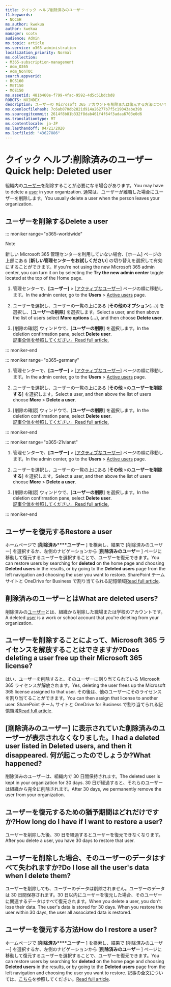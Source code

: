 ```yaml
---
title: クイック ヘルプ削除済みのユーザー
f1.keywords:
- NOCSH
ms.author: kwekua
author: kwekua
manager: scotv
audience: Admin
ms.topic: article
ms.service: o365-administration
localization_priority: Normal
ms.collection:
- M365-subscription-management
- Adm_O365
- Adm_NonTOC
search.appverid:
- BCS160
- MET150
- MOE150
ms.assetid: 481b460e-f799-4fac-9592-4d5c51bdcbd8
ROBOTS: NOINDEX
description: ユーザーの Microsoft 365 アカウントを削除または復元する方法について説明します。
ms.openlocfilehash: 7c6ab070db2821d914a26277b7f5c19043abe39b
ms.sourcegitcommit: 2614f8b81b332f8dab461f4f64f3adaa6703e0d6
ms.translationtype: MT
ms.contentlocale: ja-JP
ms.lasthandoff: 04/21/2020
ms.locfileid: "43627886"
---
```

# <a name="quick-help-deleted-user"></a><span data-ttu-id="b93ef-103">クイック ヘルプ:削除済みのユーザー</span><span class="sxs-lookup"><span data-stu-id="b93ef-103">Quick help: Deleted user</span></span>

<span data-ttu-id="b93ef-104">組織内の[ユーザー](../add-users/add-users.md)を削除することが必要になる場合があります。</span><span class="sxs-lookup"><span data-stu-id="b93ef-104">You may have to delete a [user](../add-users/add-users.md) in your organization.</span></span> <span data-ttu-id="b93ef-105">通常は、ユーザーが離職した場合にユーザーを削除します。</span><span class="sxs-lookup"><span data-stu-id="b93ef-105">You usually delete a user when the person leaves your organization.</span></span> 
  
## <a name="delete-a-user"></a><span data-ttu-id="b93ef-106">ユーザーを削除する</span><span class="sxs-lookup"><span data-stu-id="b93ef-106">Delete a user</span></span>

::: moniker range="o365-worldwide"

> [!NOTE]
> <span data-ttu-id="b93ef-107">新しい Microsoft 365 管理センターを利用していない場合、[ホーム] ページの上部にある [**新しい管理センターをお試しください**] の切り替えを選択して有効にすることができます。</span><span class="sxs-lookup"><span data-stu-id="b93ef-107">If you're not using the new Microsoft 365 admin center, you can turn it on by selecting the **Try the new admin center** toggle located at the top of the Home page.</span></span>
  
1. <span data-ttu-id="b93ef-108">管理センターで、**[ユーザー]** \> <a href="https://go.microsoft.com/fwlink/p/?linkid=834822" target="_blank">[アクティブなユーザー]</a> ページの順に移動します。</span><span class="sxs-lookup"><span data-stu-id="b93ef-108">In the admin center, go to the **Users** \> <a href="https://go.microsoft.com/fwlink/p/?linkid=834822" target="_blank">Active users</a> page.</span></span>

2. <span data-ttu-id="b93ef-109">ユーザーを選択し、ユーザーの一覧の上にある [**その他のオプション**(**...**)] を選択し、[**ユーザーの削除**] を選択します。</span><span class="sxs-lookup"><span data-stu-id="b93ef-109">Select a user, and then above the list of users select **More options** (**...**), and then choose **Delete user**.</span></span>
  
3. <span data-ttu-id="b93ef-110">[削除の確認] ウィンドウで、[**ユーザーの削除**] を選択します。</span><span class="sxs-lookup"><span data-stu-id="b93ef-110">In the deletion confirmation pane, select **Delete user**.</span></span> <br/>[<span data-ttu-id="b93ef-111">記事全体を参照してください。</span><span class="sxs-lookup"><span data-stu-id="b93ef-111">Read full article.</span></span>](../add-users/delete-a-user.md)
  
::: moniker-end

::: moniker range="o365-germany"

1. <span data-ttu-id="b93ef-112">管理センターで、**[ユーザー]** \> <a href="https://go.microsoft.com/fwlink/p/?linkid=847686" target="_blank">[アクティブなユーザー]</a> ページの順に移動します。</span><span class="sxs-lookup"><span data-stu-id="b93ef-112">In the admin center, go to the **Users** \> <a href="https://go.microsoft.com/fwlink/p/?linkid=847686" target="_blank">Active users</a> page.</span></span>  

2. <span data-ttu-id="b93ef-113">ユーザーを選択し、ユーザーの一覧の上にある [**その他** >の**ユーザーを削除する**] を選択します。</span><span class="sxs-lookup"><span data-stu-id="b93ef-113">Select a user, and then above the list of users choose **More** > **Delete a user**.</span></span>
  
3. <span data-ttu-id="b93ef-114">[削除の確認] ウィンドウで、[**ユーザーの削除**] を選択します。</span><span class="sxs-lookup"><span data-stu-id="b93ef-114">In the deletion confirmation pane, select **Delete user**.</span></span> <br/>[<span data-ttu-id="b93ef-115">記事全体を参照してください。</span><span class="sxs-lookup"><span data-stu-id="b93ef-115">Read full article.</span></span>](../add-users/delete-a-user.md)

::: moniker-end

::: moniker range="o365-21vianet"

1. <span data-ttu-id="b93ef-116">管理センターで、**[ユーザー]** \> <a href="https://go.microsoft.com/fwlink/p/?linkid=850628" target="_blank">[アクティブなユーザー]</a> ページの順に移動します。</span><span class="sxs-lookup"><span data-stu-id="b93ef-116">In the admin center, go to the **Users** \> <a href="https://go.microsoft.com/fwlink/p/?linkid=850628" target="_blank">Active users</a> page.</span></span> 

2. <span data-ttu-id="b93ef-117">ユーザーを選択し、ユーザーの一覧の上にある [**その他** >の**ユーザーを削除する**] を選択します。</span><span class="sxs-lookup"><span data-stu-id="b93ef-117">Select a user, and then above the list of users choose **More** > **Delete a user**.</span></span>
  
3. <span data-ttu-id="b93ef-118">[削除の確認] ウィンドウで、[**ユーザーの削除**] を選択します。</span><span class="sxs-lookup"><span data-stu-id="b93ef-118">In the deletion confirmation pane, select **Delete user**.</span></span> <br/>[<span data-ttu-id="b93ef-119">記事全体を参照してください。</span><span class="sxs-lookup"><span data-stu-id="b93ef-119">Read full article.</span></span>](../add-users/delete-a-user.md)

::: moniker-end

  
## <a name="restore-a-user"></a><span data-ttu-id="b93ef-120">ユーザーを復元する</span><span class="sxs-lookup"><span data-stu-id="b93ef-120">Restore a user</span></span>

<span data-ttu-id="b93ef-121">ホームページで [**削除済み\*\*\*\*ユーザー** ] を検索し、結果で [削除済みのユーザー] を選択するか、左側のナビゲーションから [**削除済みのユーザー** ] ページに移動して復元するユーザーを選択することで、ユーザーを復元できます。</span><span class="sxs-lookup"><span data-stu-id="b93ef-121">You can restore users by searching for **deleted** on the home page and choosing **Deleted users** in the results, or by going to the **Deleted users** page from the left navigation and choosing the user you want to restore.</span></span> <span data-ttu-id="b93ef-122">SharePoint チーム サイトと OneDrive for Business で割り当てられる記憶領域</span><span class="sxs-lookup"><span data-stu-id="b93ef-122">[Read full article](../add-users/delete-a-user.md).</span></span>
  
## <a name="what-are-deleted-users"></a><span data-ttu-id="b93ef-123">削除済みのユーザーとは</span><span class="sxs-lookup"><span data-stu-id="b93ef-123">What are deleted users?</span></span>

<span data-ttu-id="b93ef-124">削除済みの[ユーザー](../add-users/add-users.md)とは、組織から削除した職場または学校のアカウントです。</span><span class="sxs-lookup"><span data-stu-id="b93ef-124">A deleted [user](../add-users/add-users.md) is a work or school account that you're deleting from your organization.</span></span> 
  
## <a name="does-deleting-a-user-free-up-their-microsoft-365-license"></a><span data-ttu-id="b93ef-125">ユーザーを削除することによって、Microsoft 365 ライセンスを解放することはできますか?</span><span class="sxs-lookup"><span data-stu-id="b93ef-125">Does deleting a user free up their Microsoft 365 license?</span></span>

<span data-ttu-id="b93ef-126">はい、ユーザーを削除すると、そのユーザーに割り当てられている Microsoft 365 ライセンスが解放されます。</span><span class="sxs-lookup"><span data-stu-id="b93ef-126">Yes, deleting the user frees up the Microsoft 365 license assigned to that user.</span></span> <span data-ttu-id="b93ef-127">その後は、他のユーザーにそのライセンスを割り当てることができます。</span><span class="sxs-lookup"><span data-stu-id="b93ef-127">You can then assign that license to another user.</span></span> <span data-ttu-id="b93ef-128">SharePoint チーム サイトと OneDrive for Business で割り当てられる記憶領域</span><span class="sxs-lookup"><span data-stu-id="b93ef-128">[Read full article](../../commerce/licenses/remove-licenses-from-subscription.md).</span></span>
  
## <a name="i-had-a-deleted-user-listed-in-deleted-users-and-then-it-disappeared-what-happened"></a><span data-ttu-id="b93ef-129">[削除済みのユーザー] に表示されていた削除済みのユーザーが表示されなくなりました。</span><span class="sxs-lookup"><span data-stu-id="b93ef-129">I had a deleted user listed in Deleted users, and then it disappeared.</span></span> <span data-ttu-id="b93ef-130">何が起こったのでしょうか?</span><span class="sxs-lookup"><span data-stu-id="b93ef-130">What happened?</span></span>

<span data-ttu-id="b93ef-131">削除済みのユーザーは、組織内で 30 日間保持されます。</span><span class="sxs-lookup"><span data-stu-id="b93ef-131">The deleted user is kept in your organization for 30 days.</span></span> <span data-ttu-id="b93ef-132">30 日が経過すると、それらのユーザーは組織から完全に削除されます。</span><span class="sxs-lookup"><span data-stu-id="b93ef-132">After 30 days, we permanently remove the user from your organization.</span></span>
  
## <a name="how-long-do-i-have-if-i-want-to-restore-a-user"></a><span data-ttu-id="b93ef-133">ユーザーを復元するための猶予期間はどれだけですか?</span><span class="sxs-lookup"><span data-stu-id="b93ef-133">How long do I have if I want to restore a user?</span></span>

<span data-ttu-id="b93ef-134">ユーザーを削除した後、30 日を経過するとユーザーを復元できなくなります。</span><span class="sxs-lookup"><span data-stu-id="b93ef-134">After you delete a user, you have 30 days to restore that user.</span></span>
  
## <a name="do-i-lose-all-the-users-data-when-i-delete-them"></a><span data-ttu-id="b93ef-135">ユーザーを削除した場合、そのユーザーのデータはすべて失われますか?</span><span class="sxs-lookup"><span data-stu-id="b93ef-135">Do I lose all the user's data when I delete them?</span></span>

<span data-ttu-id="b93ef-p109">ユーザーを削除しても、ユーザーのデータは削除されません。ユーザーのデータは 30 日間保存されます。30 日以内にユーザーを復元した場合、そのユーザーに関連するデータはすべて復元されます。</span><span class="sxs-lookup"><span data-stu-id="b93ef-p109">When you delete a user, you don't lose their data. The user's data is stored for 30 days. When you restore the user within 30 days, the user all associated data is restored.</span></span>
  
## <a name="how-do-i-restore-a-user"></a><span data-ttu-id="b93ef-139">ユーザーを復元する方法</span><span class="sxs-lookup"><span data-stu-id="b93ef-139">How do I restore a user?</span></span>

<span data-ttu-id="b93ef-140">ホームページで [**削除済み\*\*\*\*ユーザー** ] を検索し、結果で [削除済みのユーザー] を選択するか、左側のナビゲーションから [**削除済みのユーザー** ] ページに移動して復元するユーザーを選択することで、ユーザーを復元できます。</span><span class="sxs-lookup"><span data-stu-id="b93ef-140">You can restore users by searching for **deleted** on the home page and choosing **Deleted users** in the results, or by going to the **Deleted users** page from the left navigation and choosing the user you want to restore.</span></span> <span data-ttu-id="b93ef-141">記事の全文については、[こちら](../add-users/delete-a-user.md)を参照してください。</span><span class="sxs-lookup"><span data-stu-id="b93ef-141">[Read full article](../add-users/delete-a-user.md).</span></span>
  

